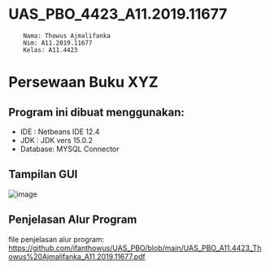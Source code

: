 # UAS_PBO_4423_A11.2019.11677
        Nama: Thowus Ajmalifanka
        Nim: A11.2019.11677
        Kelas: A11.4423

# Persewaan Buku XYZ
## Program ini dibuat menggunakan:
- IDE     : Netbeans IDE 12.4
- JDK     : JDK vers 15.0.2
- Database: MYSQL Connector

## Tampilan GUI
![image](https://user-images.githubusercontent.com/75378331/125214948-e9a09180-e2e3-11eb-96bd-758ca041e02a.png)


## Penjelasan Alur Program

file penjelasan alur program: https://github.com/ifanthowus/UAS_PBO/blob/main/UAS_PBO_A11.4423_Thowus%20Ajmalifanka_A11.2019.11677.pdf
